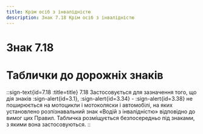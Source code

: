 ```yaml
---
title: Крім осіб з інвалідністю
description: Знак 7.18 Крім осіб з інвалідністю
---
```

# Знак 7.18
# Таблички до дорожніх знаків
::sign-text{id=7.18 :title=title}
7.18 Застосовується для зазначення того, що дія знаків :sign-alert{id=3.1}, :sign-alert{id=3.34} - :sign-alert{id=3.38} не поширюється на мотоцикли і мотоколяски і автомобілі, на яких установлено  розпізнавальний знак «Водій з інвалідністю» відповідно до вимог цих Правил.
Табличка розміщується безпосередньо під знаками, з якими вона застосовуються.
::